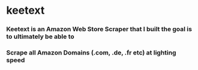 # keetext  
### Keetext is an Amazon Web Store Scraper that I built the goal is to ultimately be able to
### Scrape all Amazon Domains (.com, .de, .fr etc) at lighting speed
